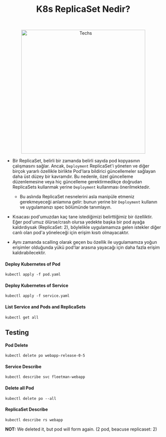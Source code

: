 <h1 align="center"> K8s ReplicaSet Nedir? </h1> <br>
<p align="center">
  <a href="https://user-images.githubusercontent.com/34090058/79375383-3373be00-7f61-11ea-9f69-daf6a154f45f.png">
    <img alt="Techs" title="Techs" src="https://user-images.githubusercontent.com/34090058/79375383-3373be00-7f61-11ea-9f69-daf6a154f45f.png"width="400">
  </a>
</p>

 - Bir ReplicaSet, belirli bir zamanda belirli sayıda pod kopyasının çalışmasını sağlar. Ancak, `Deployment` ReplicaSet'i yöneten ve diğer birçok yararlı özellikle birlikte Pod'lara bildirici güncellemeler sağlayan daha üst düzey bir kavramdır. Bu nedenle, özel güncelleme düzenlemesine veya hiç güncelleme gerektirmedikçe doğrudan ReplicaSets kullanmak yerine `Deployment` kullanması önerilmektedir.
   - Bu aslında ReplicaSet nesnelerini asla manipüle etmeniz gerekmeyeceği anlamına gelir: bunun yerine bir `Deployment` kullanın ve uygulamanızı spec bölümünde tanımlayın.

- Kısacası pod'umuzdan kaç tane istediğimizi belirttiğimiz bir özelliktir. Eğer pod'umuz ölürse/crash olursa yedekte başka bir pod ayağa kaldırdıysak (ReplicaSet: 2), böylelikle uygulamamıza gelen istekler diğer canlı olan pod'a yöneleceği için erişim kısıtı olmayacaktır.
- Aynı zamanda scalling olarak geçen bu özellik ile uygulamamıza yoğun erişimler olduğunda yükü pod'lar arasına yayacağı için daha fazla erişim kaldırabilecektir.

#### Deploy Kubernetes of Pod
```
kubectl apply -f pod.yaml
```
#### Deploy Kubernetes of Service
```
kubectl apply -f service.yaml
```
#### List Service and Pods and ReplicaSets
```
kubectl get all
```
## Testing

#### Pod Delete
```
kubectl delete po webapp-release-0-5
```
#### Service Describe
```
kubectl describe svc fleetman-webapp
```
#### Delete all Pod 
```
kubectl delete po --all
```
#### ReplicaSet Describe 
```
kubectl describe rs webapp
```
**NOT:** We deleted it, but pod will form again. (2 pod, beacuse replicaset: 2)
